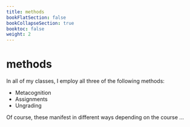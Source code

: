 ```yaml
---
title: methods
bookFlatSection: false
bookCollapseSection: true
booktoc: false
weight: 2
---
```


# methods

In all of my classes, I employ all three of the following methods:

- Metacognition
- Assignments
- Ungrading

Of course, these manifest in different ways depending on the course ...